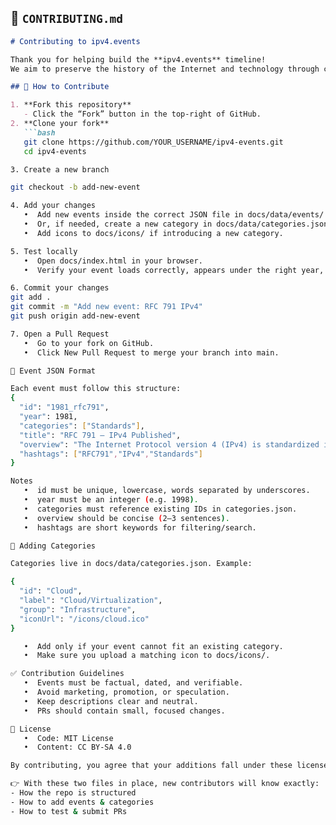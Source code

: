## 📗 `CONTRIBUTING.md`

```markdown
# Contributing to ipv4.events

Thank you for helping build the **ipv4.events** timeline!  
We aim to preserve the history of the Internet and technology through community contributions.  

## 📝 How to Contribute

1. **Fork this repository**
   - Click the “Fork” button in the top-right of GitHub.
2. **Clone your fork**
   ```bash
   git clone https://github.com/YOUR_USERNAME/ipv4-events.git
   cd ipv4-events

3. Create a new branch

git checkout -b add-new-event

4. Add your changes
   •  Add new events inside the correct JSON file in docs/data/events/.
   •  Or, if needed, create a new category in docs/data/categories.json.
   •  Add icons to docs/icons/ if introducing a new category.

5. Test locally
   •  Open docs/index.html in your browser.
   •  Verify your event loads correctly, appears under the right year, with the correct category and hashtags.

6. Commit your changes
git add .
git commit -m "Add new event: RFC 791 IPv4"
git push origin add-new-event

7. Open a Pull Request
   •  Go to your fork on GitHub.
   •  Click New Pull Request to merge your branch into main.

📂 Event JSON Format

Each event must follow this structure:
{
  "id": "1981_rfc791",
  "year": 1981,
  "categories": ["Standards"],
  "title": "RFC 791 — IPv4 Published",
  "overview": "The Internet Protocol version 4 (IPv4) is standardized in RFC 791, defining the dominant packet format for decades.",
  "hashtags": ["RFC791","IPv4","Standards"]
}

Notes
   •  id must be unique, lowercase, words separated by underscores.
   •  year must be an integer (e.g. 1998).
   •  categories must reference existing IDs in categories.json.
   •  overview should be concise (2–3 sentences).
   •  hashtags are short keywords for filtering/search.

📂 Adding Categories

Categories live in docs/data/categories.json. Example:

{
  "id": "Cloud",
  "label": "Cloud/Virtualization",
  "group": "Infrastructure",
  "iconUrl": "/icons/cloud.ico"
}

   •  Add only if your event cannot fit an existing category.
   •  Make sure you upload a matching icon to docs/icons/.

✅ Contribution Guidelines
   •  Events must be factual, dated, and verifiable.
   •  Avoid marketing, promotion, or speculation.
   •  Keep descriptions clear and neutral.
   •  PRs should contain small, focused changes.

📜 License
   •  Code: MIT License
   •  Content: CC BY-SA 4.0

By contributing, you agree that your additions fall under these licenses.

👉 With these two files in place, new contributors will know exactly:
- How the repo is structured  
- How to add events & categories  
- How to test & submit PRs
